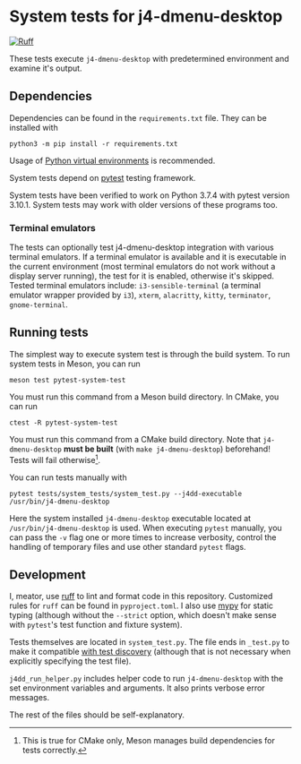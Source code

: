 # System tests for j4-dmenu-desktop

[![Ruff](https://img.shields.io/endpoint?url=https://raw.githubusercontent.com/astral-sh/ruff/main/assets/badge/v2.json)](https://github.com/astral-sh/ruff)

These tests execute `j4-dmenu-desktop` with predetermined environment and
examine it's output.

## Dependencies
Dependencies can be found in the `requirements.txt` file. They can be installed
with

```
python3 -m pip install -r requirements.txt
```

Usage of [Python virtual
environments](https://docs.python.org/3/library/venv.html) is recommended.

System tests depend on [pytest](https://docs.pytest.org/en/stable/) testing
framework.

System tests have been verified to work on Python 3.7.4 with pytest version
3.10.1. System tests may work with older versions of these programs too.

### Terminal emulators
The tests can optionally test j4-dmenu-desktop integration with various terminal
emulators. If a terminal emulator is available and it is executable in the
current environment (most terminal emulators do not work without a display
server running), the test for it is enabled, otherwise it's skipped. Tested
terminal emulators include: `i3-sensible-terminal` (a terminal emulator wrapper
provided by `i3`), `xterm`, `alacritty`, `kitty`, `terminator`, `gnome-terminal`.

## Running tests
The simplest way to execute system test is through the build system. To run
system tests in Meson, you can run

```
meson test pytest-system-test
```

You must run this command from a Meson build directory. In CMake, you can run

```
ctest -R pytest-system-test
```

You must run this command from a CMake build directory. Note that
`j4-dmenu-desktop` **must be built** (with `make j4-dmenu-desktop`) beforehand!
Tests will fail otherwise[^1].

You can run tests manually with

```
pytest tests/system_tests/system_test.py --j4dd-executable /usr/bin/j4-dmenu-desktop
```

Here the system installed `j4-dmenu-desktop` executable located at
`/usr/bin/j4-dmenu-desktop` is used. When executing `pytest` manually, you can
pass the `-v` flag one or more times to increase verbosity, control the handling
of temporary files and use other standard `pytest` flags.

## Development
I, meator, use [ruff](https://github.com/astral-sh/ruff) to lint and format code
in this repository. Customized rules for `ruff` can be found in
`pyproject.toml`. I also use [mypy](https://github.com/python/mypy) for static
typing (although without the `--strict` option, which doesn't make sense with
`pytest`'s test function and fixture system).

Tests themselves are located in `system_test.py`. The file ends in `_test.py` to
make it compatible [with test
discovery](https://docs.pytest.org/en/stable/explanation/goodpractices.html#test-discovery)
(although that is not necessary when explicitly specifying the test file).

`j4dd_run_helper.py` includes helper code to run `j4-dmenu-desktop` with the set
environment variables and arguments. It also prints verbose error messages.

The rest of the files should be self-explanatory.

[^1]: This is true for CMake only, Meson manages build dependencies for tests
      correctly.

